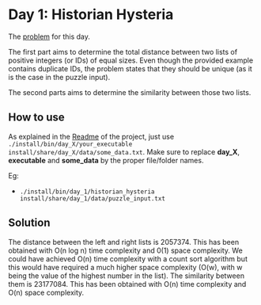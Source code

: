 # Day 1: Historian Hysteria

The [problem](https://adventofcode.com/2024/day/1) for this day.

The first part aims to determine the total distance between two lists of positive integers (or IDs) of equal sizes. Even though the provided example contains duplicate IDs, the problem states that they should be unique (as it is the case in the puzzle input).

The second parts aims to determine the similarity between those two lists.

## How to use

As explained in the [Readme](../../README.md) of the project, just use `./install/bin/day_X/your_executable install/share/day_X/data/some_data.txt`. Make sure to replace **day_X**, **executable** and **some_data** by the proper file/folder names.

Eg:

- `./install/bin/day_1/historian_hysteria install/share/day_1/data/puzzle_input.txt`

## Solution

The distance between the left and right lists is 2057374. This has been obtained with O(n log n) time complexity and 0(1) space complexity. We could have achieved O(n) time complexity with a count sort algorithm but this would have required a much higher space complexity (O(w), with w being the value of the highest number in the list).
The similarity between them is 23177084. This has been obtained with O(n) time complexity and O(n) space complexity.
